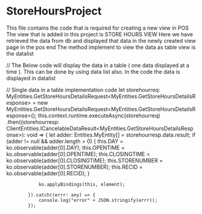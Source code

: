 # StoreHoursProject
This file contains the code that is required for creating a new view in POS
The view that is added in this project is STORE HOURS VIEW
Here we have retrieved the data from db and displayed that data in the newly created view page in the pos end
The method implement to view the data as table view is the datalist

// The Below code will display the data in a table ( one data displayed at a time ). This can be done by using data list also. 
In the code the data is displayed in datalist

// Single data in a table implementation code
        let storehourreq: MyEntities.GetStoreHoursDetailsRequest<MyEntities.GetStoreHoursDetailsResponse> = new MyEntities.GetStoreHoursDetailsRequest<MyEntities.GetStoreHoursDetailsResponse>();
        this.context.runtime.executeAsync(storehourreq)
            .then((storehourresp: ClientEntities.ICancelableDataResult<MyEntities.GetStoreHoursDetailsResponse>): void => {
                let adder: Entities.MyEntity[] = storehourresp.data.result;
                if (adder != null && adder.length > 0) {
                    this.DAY = ko.observable(adder[0].DAY);
                    this.OPENTIME = ko.observable(adder[0].OPENTIME);
                    this.CLOSINGTIME = ko.observable(adder[0].CLOSINGTIME);
                    this.STORENUMBER = ko.observable(adder[0].STORENUMBER);
                    this.RECID = ko.observable(adder[0].RECID);
                }

                ko.applyBindings(this, element);

            }).catch((errr: any) => {
                console.log("error" + JSON.stringify(errr));
            });
